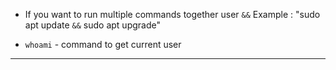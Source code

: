 
- If you want to run multiple commands together user `&&`
    Example : "sudo apt update `&&` sudo apt upgrade"

- `whoami` - command to get current user

---
